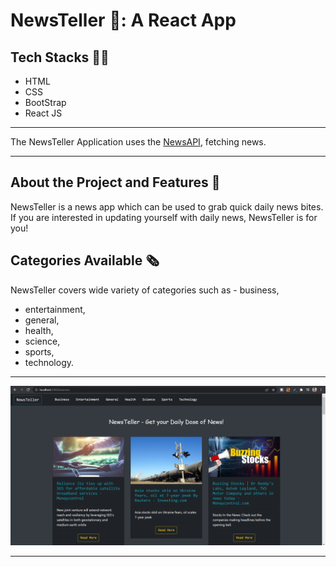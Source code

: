 # NewsTeller 📰: A React App

## Tech Stacks 👨‍💻
- HTML
- CSS
- BootStrap
- React JS

---

The NewsTeller Application uses the [NewsAPI](https://newsapi.org/), fetching news.

---

## About the Project and Features 🤩
NewsTeller is a news app which can be used to grab quick daily news bites. If you are interested in updating yourself with daily news, NewsTeller is for you!

## Categories Available 🗞️
NewsTeller covers wide variety of categories such as - business, 
- entertainment, 
- general, 
- health, 
- science, 
- sports,
- technology. 

---

![](./output.png)

---